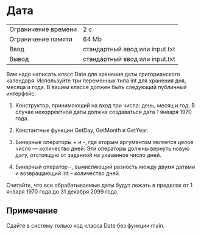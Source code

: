 # Дата
<table>
 <tr>
    <td>Ограничение времени</td>
    <td>2 c</td>
 </tr>
 <tr>
    <td>Ограничение памяти</td>
    <td>64 Mb</td>
 </tr>
  <tr>
    <td>Ввод</td>
    <td>стандартный ввод или input.txt</td>
 </tr>
  <tr>
    <td>Вывод</td>
    <td>стандартный ввод или input.txt</td>
 </tr>
</table>

Вам надо написать класс Date для хранения даты григорианского календаря. Используйте три переменных типа int для хранения дня, месяца и года. В вашем классе должен быть следующий публичный интерфейс:

1. Конструктор, принимающий на вход три числа: день, месяц и год. В случае некорректной даты должна создаваться дата 1 января 1970 года.

2. Константные функции GetDay, GetMonth и GetYear.

3. Бинарные операторы + и -, где вторым аргументом является целое число — количество дней. Эти операторы должны вернуть новую дату, отстоящую от заданной на указанное число дней.

4. Бинарный оператор -, вычисляющий разность между двумя датами и возвращающий int – количество дней.

Считайте, что все обрабатываемые даты будут лежать в пределах от 1 января 1970 года до 31 декабря 2099 года.

## Примечание
Сдайте в систему только код класса Date без функции main.